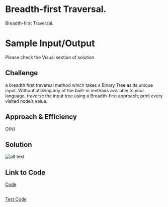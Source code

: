 # Breadth-first Traversal.
Breadth-first Traversal.

# Sample Input/Output 
Please check the Visual section of solution

## Challenge
a breadth first traversal method which takes a Binary Tree as its unique input. 
Without utilizing any of the built-in methods available to your language, traverse the input tree using a 
Breadth-first approach; print every visited node’s value.


## Approach & Efficiency
O(N) 

## Solution
![alt text](https://github.com/skadariya/data-structures-and-algorithms/blob/master/code-challenges/401/assets/breadthFirstTraverse.jpg)

## Link to Code
[Code](https://github.com/skadariya/data-structures-and-algorithms/blob/master/code-challenges/401/src/main/java/codeChallenge/breadth_first/BreadthFirst.java) 
## 
[Test Code](https://github.com/skadariya/data-structures-and-algorithms/blob/master/code-challenges/401/src/test/java/codeChallenge/breadth_first/BreadthFirstTest.java)
